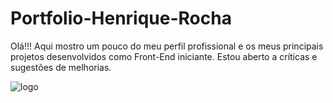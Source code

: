 # Portfolio-Henrique-Rocha

Olá!!!
Aqui mostro um pouco do meu perfil profissional e os meus principais projetos desenvolvidos como Front-End iniciante. Estou aberto a críticas e sugestões de melhorias.

![logo](https://user-images.githubusercontent.com/44968212/215581648-5309ec3a-1fc6-4d5c-b2ef-e8636d9a841a.PNG)
